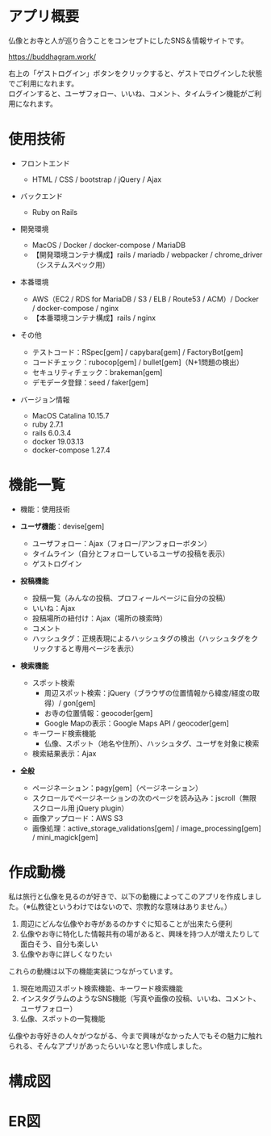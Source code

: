 # アプリ概要

仏像とお寺と人が巡り合うことをコンセプトにしたSNS＆情報サイトです。

https://buddhagram.work/

右上の「ゲストログイン」ボタンをクリックすると、ゲストでログインした状態でご利用になれます。  
ログインすると、ユーザフォロー、いいね、コメント、タイムライン機能がご利用になれます。

# 使用技術

- フロントエンド
	- HTML / CSS / bootstrap / jQuery / Ajax
- バックエンド
	- Ruby on Rails
- 開発環境
	- MacOS / Docker / docker-compose / MariaDB
	- 【開発環境コンテナ構成】rails / mariadb / webpacker / chrome_driver（システムスペック用）
- 本番環境
	- AWS（EC2 / RDS for MariaDB / S3 / ELB / Route53 / ACM）/ Docker / docker-compose / nginx
	- 【本番環境コンテナ構成】rails / nginx

- その他
	- テストコード：RSpec[gem] / capybara[gem] / FactoryBot[gem]
	- コードチェック：rubocop[gem] / bullet[gem]（N+1問題の検出）
	- セキュリティチェック：brakeman[gem]
	- デモデータ登録：seed / faker[gem]

- バージョン情報
	- MacOS Catalina 10.15.7
	- ruby 2.7.1
	- rails 6.0.3.4
	- docker 19.03.13
	- docker-compose 1.27.4


# 機能一覧

- 機能：使用技術

- **ユーザ機能**：devise[gem]
	- ユーザフォロー：Ajax（フォロー/アンフォローボタン）
	- タイムライン（自分とフォローしているユーザの投稿を表示）
	- ゲストログイン
  
- **投稿機能**
	- 投稿一覧（みんなの投稿、プロフィールページに自分の投稿）
	- いいね：Ajax
	- 投稿場所の紐付け：Ajax（場所の検索時）
	- コメント
	- ハッシュタグ：正規表現によるハッシュタグの検出（ハッシュタグをクリックすると専用ページを表示）

- **検索機能**
	- スポット検索
		- 周辺スポット検索：jQuery（ブラウザの位置情報から緯度/経度の取得）/ gon[gem]
		- お寺の位置情報：geocoder[gem]
		- Google Mapの表示：Google Maps API / geocoder[gem]
	- キーワード検索機能
		- 仏像、スポット（地名や住所）、ハッシュタグ、ユーザを対象に検索
	- 検索結果表示：Ajax

- **全般**
	- ページネーション：pagy[gem]（ページネーション）
	- スクロールでページネーションの次のページを読み込み：jscroll（無限スクロール用 jQuery plugin）
	- 画像アップロード：AWS S3
	- 画像処理：active_storage_validations[gem] / image_processing[gem] / mini_magick[gem]


# 作成動機

私は旅行と仏像を見るのが好きで、以下の動機によってこのアプリを作成しました。（※仏教徒というわけではないので、宗教的な意味はありません。）

1. 周辺にどんな仏像やお寺があるのかすぐに知ることが出来たら便利
1. 仏像やお寺に特化した情報共有の場があると、興味を持つ人が増えたりして面白そう、自分も楽しい
1. 仏像やお寺に詳しくなりたい

これらの動機は以下の機能実装につながっています。

1. 現在地周辺スポット検索機能、キーワード検索機能
1. インスタグラムのようなSNS機能（写真や画像の投稿、いいね、コメント、ユーザフォロー）
1. 仏像、スポットの一覧機能

仏像やお寺好きの人々がつながる、今まで興味がなかった人でもその魅力に触れられる、そんなアプリがあったらいいなと思い作成しました。

# 構成図

# ER図
